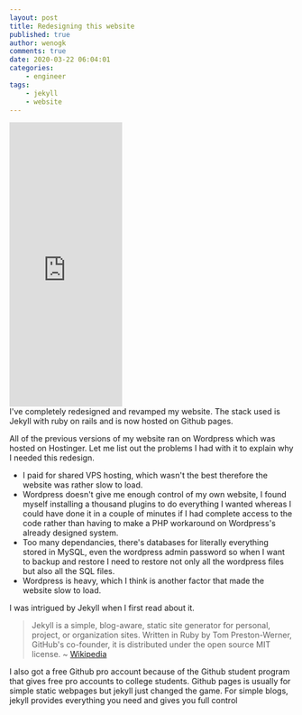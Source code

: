 ```yaml
---
layout: post
title: Redesigning this website
published: true
author: wenogk
comments: true
date: 2020-03-22 06:04:01
categories:
    - engineer
tags:
    - jekyll
    - website
---
```

<div style="width:200px;height:0;padding-bottom:100%;position:relative;"><iframe src="https://giphy.com/embed/KctGIT2JHvVRC7ESeR" width="100%" height="100%" style="position:absolute" frameBorder="0" class="giphy-embed" allowFullScreen></iframe></div>
I've completely redesigned and revamped my website. The stack used is Jekyll with ruby on rails and is now hosted on Github pages.

All of the previous versions of my website ran on Wordpress which was hosted on Hostinger. Let me list out the problems I had with it to explain why I needed this redesign. <!--more-->

 * I paid for shared VPS hosting, which wasn't the best therefore the website was rather slow to load.
 * Wordpress doesn't give me enough control of my own website, I found myself installing a thousand plugins to do everything I wanted whereas I could have done it in a couple of minutes if I had complete access to the code rather than having to make a PHP workaround on Wordpress's already designed system.
 * Too many dependancies, there's databases for literally everything stored in MySQL, even the wordpress admin password so when I want to backup and restore I need to restore not only all the wordpress files but also all the SQL files.
 * Wordpress is heavy, which I think is another factor that made the website slow to load.

I was intrigued by Jekyll when I first read about it.

>Jekyll is a simple, blog-aware, static site generator for personal, project, or organization sites. Written in Ruby by Tom Preston-Werner, GitHub's co-founder, it is distributed under the open source MIT license. ~ <a href="https://en.wikipedia.org/wiki/Jekyll_(software)" >Wikipedia</a>

I also got a free Github pro account because of the Github student program that gives free pro accounts to college students. Github pages is usually for simple static webpages but jekyll just changed the game. For simple blogs, jekyll provides everything you need and gives you full control
